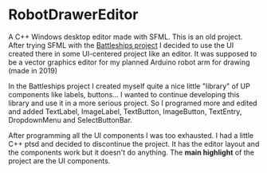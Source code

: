 # RobotDrawerEditor
A C++ Windows desktop editor made with SFML. This is an old project. After trying SFML with the [Battleships project](https://github.com/TomasZilinek/Battleships) I decided to use the UI created there in some UI-centered project like an editor. It was supposed to be a vector graphics editor for my planned Arduino robot arm for drawing (made in 2019)

In the Battleships project I created myself quite a nice little "library" of UP components like labels, buttons... I wanted to continue developing this library and use it in a more serious project. So I programed more and edited and added TextLabel, ImageLabel, TextButton, ImageButton, TextEntry, DropdownMenu and SelectButtonBar.

After programming all the UI components I was too exhausted. I had a little C++ ptsd and decided to discontinue the project. It has the editor layout and the components work but it doesn't do anything. The <b>main highlight</b> of the project are the UI components.
